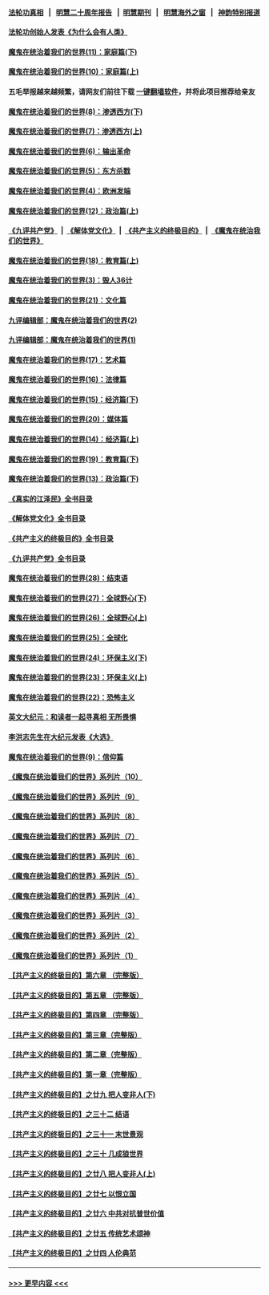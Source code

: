 #### [法轮功真相](https://github.com/gfw-breaker/truth/blob/master/README.md?t=0) &nbsp;&nbsp;|&nbsp;&nbsp; [明慧二十周年报告](https://github.com/gfw-breaker/mh-reports/blob/master/README.md?t=0) &nbsp;&nbsp;|&nbsp;&nbsp;[明慧期刊](https://github.com/gfw-breaker/mh-qikan) &nbsp;&nbsp;|&nbsp;&nbsp; [明慧海外之窗](https://github.com/gfw-breaker/mh-news/blob/master/README.md?t=0) &nbsp;&nbsp;|&nbsp;&nbsp; [神韵特别报道](https://github.com/gfw-breaker/mh-news/blob/master/shenyun.md?t=0)
#### [法轮功创始人发表《为什么会有人类》](../pages/nsc422/n13912117.md?t=02240043) 
#### [魔鬼在统治着我们的世界(11)：家庭篇(下)](../pages/nsc422/n10440961.md?t=02240043) 
#### [魔鬼在统治着我们的世界(10)：家庭篇(上)](../pages/nsc422/n10435448.md?t=02240043) 
#### 五毛举报越来越频繁，请网友们前往下载 [一键翻墙软件](https://github.com/gfw-breaker/ssr-accounts)，并将此项目推荐给亲友
#### [魔鬼在统治着我们的世界(8)：渗透西方(下)](../pages/nsc422/n10429603.md?t=02240043) 
#### [魔鬼在统治着我们的世界(7)：渗透西方(上)](../pages/nsc422/n10426013.md?t=02240043) 
#### [魔鬼在统治着我们的世界(6)：输出革命](../pages/nsc422/n10421536.md?t=02240043) 
#### [魔鬼在统治着我们的世界(5)：东方杀戮](../pages/nsc422/n10417707.md?t=02240043) 
#### [魔鬼在统治着我们的世界(4)：欧洲发端](../pages/nsc422/n10414890.md?t=02240043) 
#### [魔鬼在统治着我们的世界(12)：政治篇(上)](../pages/nsc422/n10444576.md?t=02240043) 
#### [《九评共产党》](https://github.com/begood0513/9ping.md/blob/master/README.md) &nbsp;|&nbsp; [《解体党文化》](../../../../jtdwh.md/blob/master/README.md)  &nbsp;|&nbsp; [《共产主义的终极目的》](../../../../gczydzjmd.md/blob/master/README.md) &nbsp;|&nbsp; [《魔鬼在统治我们的世界》](../../../../mgztzwmdsj.md/blob/master/README.md) 
#### [魔鬼在统治着我们的世界(18)：教育篇(上)](../pages/nsc422/n10526970.md?t=02240043) 
#### [魔鬼在统治着我们的世界(3)：毁人36计](../pages/nsc422/n10411583.md?t=02240043) 
#### [魔鬼在统治着我们的世界(21)：文化篇](../pages/nsc422/n10597706.md?t=02240043) 
#### [九评编辑部：魔鬼在统治着我们的世界(2)](../pages/nsc422/n10410036.md?t=02240043) 
#### [九评编辑部：魔鬼在统治着我们的世界(1)](../pages/nsc422/n10406825.md?t=02240043) 
#### [魔鬼在统治着我们的世界(17)：艺术篇](../pages/nsc422/n10499093.md?t=02240043) 
#### [魔鬼在统治着我们的世界(16)：法律篇](../pages/nsc422/n10485969.md?t=02240043) 
#### [魔鬼在统治着我们的世界(15)：经济篇(下)](../pages/nsc422/n10469975.md?t=02240043) 
#### [魔鬼在统治着我们的世界(20)：媒体篇](../pages/nsc422/n10586579.md?t=02240043) 
#### [魔鬼在统治着我们的世界(14)：经济篇(上)](../pages/nsc422/n10457370.md?t=02240043) 
#### [魔鬼在统治着我们的世界(19)：教育篇(下)](../pages/nsc422/n10564808.md?t=02240043) 
#### [魔鬼在统治着我们的世界(13)：政治篇(下)](../pages/nsc422/n10448270.md?t=02240043) 
#### [《真实的江泽民》全书目录](../pages/nsc422/n13721399.md?t=02240043) 
#### [《解体党文化》全书目录](../pages/nsc422/n13721157.md?t=02240043) 
#### [《共产主义的终极目的》全书目录](../pages/nsc422/n13721048.md?t=02240043) 
#### [《九评共产党》全书目录](../pages/nsc422/n13708085.md?t=02240043) 
#### [魔鬼在统治着我们的世界(28)：结束语](../pages/nsc422/n10936246.md?t=02240043) 
#### [魔鬼在统治着我们的世界(27)：全球野心(下)](../pages/nsc422/n10928319.md?t=02240043) 
#### [魔鬼在统治着我们的世界(26)：全球野心(上)](../pages/nsc422/n10900318.md?t=02240043) 
#### [魔鬼在统治着我们的世界(25)：全球化](../pages/nsc422/n10788205.md?t=02240043) 
#### [魔鬼在统治着我们的世界(24)：环保主义(下)](../pages/nsc422/n10695307.md?t=02240043) 
#### [魔鬼在统治着我们的世界(23)：环保主义(上)](../pages/nsc422/n10688613.md?t=02240043) 
#### [魔鬼在统治着我们的世界(22)：恐怖主义](../pages/nsc422/n10614727.md?t=02240043) 
#### [英文大纪元：和读者一起寻真相 无所畏惧](../pages/nsc422/n12542027.md?t=02240043) 
#### [李洪志先生在大纪元发表《大选》](../pages/nsc422/n12534746.md?t=02240043) 
#### [魔鬼在统治着我们的世界(9)：信仰篇](../pages/nsc422/n10432159.md?t=02240043) 
#### [《魔鬼在统治着我们的世界》系列片（10）](../pages/nsc422/n12292670.md?t=02240043) 
#### [《魔鬼在统治着我们的世界》系列片（9）](../pages/nsc422/n12290859.md?t=02240043) 
#### [《魔鬼在统治着我们的世界》系列片（8）](../pages/nsc422/n12287445.md?t=02240043) 
#### [《魔鬼在统治着我们的世界》系列片（7）](../pages/nsc422/n12283425.md?t=02240043) 
#### [《魔鬼在统治着我们的世界》系列片（6）](../pages/nsc422/n12282314.md?t=02240043) 
#### [《魔鬼在统治着我们的世界》系列片（5）](../pages/nsc422/n12281419.md?t=02240043) 
#### [《魔鬼在统治着我们的世界》系列片（4）](../pages/nsc422/n12274024.md?t=02240043) 
#### [《魔鬼在统治着我们的世界》系列片（3）](../pages/nsc422/n12271322.md?t=02240043) 
#### [《魔鬼在统治着我们的世界》系列片（2）](../pages/nsc422/n12269049.md?t=02240043) 
#### [《魔鬼在统治着我们的世界》系列片（1）](../pages/nsc422/n12267575.md?t=02240043) 
#### [【共产主义的终极目的】第六章 （完整版）](../pages/nsc422/n11428913.md?t=02240043) 
#### [【共产主义的终极目的】第五章 （完整版）](../pages/nsc422/n11428912.md?t=02240043) 
#### [【共产主义的终极目的】第四章 （完整版）](../pages/nsc422/n11428907.md?t=02240043) 
#### [【共产主义的终极目的】第三章（完整版）](../pages/nsc422/n11428848.md?t=02240043) 
#### [【共产主义的终极目的】第二章（完整版）](../pages/nsc422/n11428831.md?t=02240043) 
#### [【共产主义的终极目的】第一章（完整版）](../pages/nsc422/n11417651.md?t=02240043) 
#### [【共产主义的终极目的】之廿九 把人变非人(下)](../pages/nsc422/n11344140.md?t=02240043) 
#### [【共产主义的终极目的】之三十二 结语](../pages/nsc422/n11360535.md?t=02240043) 
#### [【共产主义的终极目的】之三十一 末世景观](../pages/nsc422/n11351129.md?t=02240043) 
#### [【共产主义的终极目的】之三十 几成狼世界](../pages/nsc422/n11348280.md?t=02240043) 
#### [【共产主义的终极目的】之廿八 把人变非人(上)](../pages/nsc422/n11340492.md?t=02240043) 
#### [【共产主义的终极目的】之廿七 以恨立国](../pages/nsc422/n11336944.md?t=02240043) 
#### [【共产主义的终极目的】之廿六 中共对抗普世价值](../pages/nsc422/n11324785.md?t=02240043) 
#### [【共产主义的终极目的】之廿五 传统艺术颂神](../pages/nsc422/n11296396.md?t=02240043) 
#### [【共产主义的终极目的】之廿四 人伦典范](../pages/nsc422/n11296397.md?t=02240043) 

----
#### [ >>> 更早内容 <<< ](../indexes/nsc422-earlier.md)
